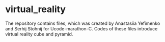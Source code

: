 # virtual_reality
The repository contains files, which was created by Anastasiia Yefimenko and Serhij Stohnij for Ucode-marathon-С. Codes of these files introduce virtual reality cube and pyramid.
